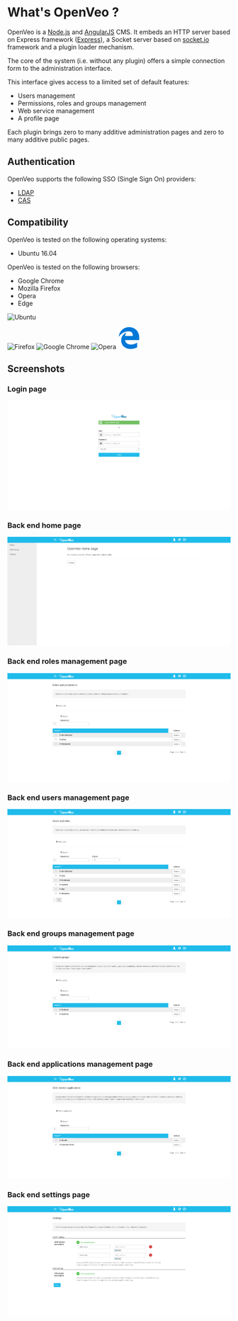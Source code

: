 # What's OpenVeo ?

OpenVeo is a [Node.js](http://nodejs.org/) and [AngularJS](https://angularjs.org/) CMS. It embeds an HTTP server based on Express framework ([Express](https://www.npmjs.com/package/express)), a Socket server based on [socket.io](http://socket.io/) framework and a plugin loader mechanism.

The core of the system (i.e. without any plugin) offers a simple connection form to the administration interface.

This interface gives access to a limited set of default features:

-  Users management
-  Permissions, roles and groups management
-  Web service management
-  A profile page

Each plugin brings zero to many additive administration pages and zero to many additive public pages.

## Authentication

OpenVeo supports the following SSO (Single Sign On) providers:

- [LDAP](https://en.wikipedia.org/wiki/Lightweight_Directory_Access_Protocol)
- [CAS](https://www.apereo.org/projects/cas)

## Compatibility

OpenVeo is tested on the following operating systems:

- Ubuntu 16.04

OpenVeo is tested on the following browsers:

- Google Chrome
- Mozilla Firefox
- Opera
- Edge

![Ubuntu](images/operating-systems/ubuntu.gif)

![Firefox](images/browsers/firefox.gif)
![Google Chrome](images/browsers/chrome.gif)
![Opera](images/browsers/opera.gif)
![Edge](images/browsers/edge.gif)

## Screenshots

### Login page
![Login page](images/screenshots/login.jpg)

### Back end home page
![Back end home page](images/screenshots/back-end-home.jpg)

### Back end roles management page
![Back end roles page](images/screenshots/back-end-roles.jpg)

### Back end users management page
![Back end users page](images/screenshots/back-end-users.jpg)

### Back end groups management page
![Back end groups page](images/screenshots/back-end-groups.jpg)

### Back end applications management page
![Back end applications page](images/screenshots/back-end-applications.jpg)

### Back end settings page
![Back end settings page](images/screenshots/back-end-settings.jpg)
